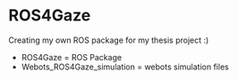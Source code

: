 # ROS4Gaze
Creating my own ROS package for my thesis project :)

- ROS4Gaze = ROS Package
- Webots_ROS4Gaze_simulation = webots simulation files

